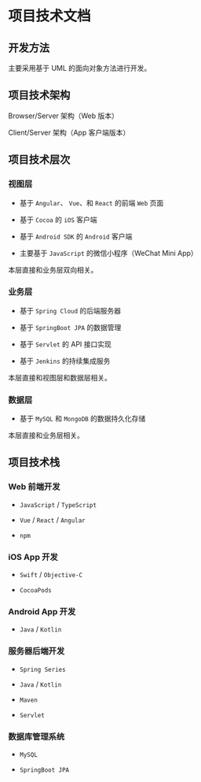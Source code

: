 # 项目技术文档

## 开发方法

主要采用基于 UML 的面向对象方法进行开发。

## 项目技术架构

Browser/Server 架构（Web 版本）

Client/Server 架构（App 客户端版本）

## 项目技术层次

### 视图层

* 基于 `Angular`、 `Vue`、和 `React` 的前端 `Web` 页面

* 基于 `Cocoa` 的 `iOS` 客户端

* 基于 `Android SDK` 的 `Android` 客户端

* 主要基于 `JavaScript` 的微信小程序（WeChat Mini App）

本层直接和业务层双向相关。

### 业务层

* 基于 `Spring Cloud` 的后端服务器

* 基于 `SpringBoot JPA` 的数据管理

* 基于 `Servlet` 的 API 接口实现

* 基于 `Jenkins` 的持续集成服务

本层直接和视图层和数据层相关。

### 数据层

* 基于 `MySQL` 和 `MongoDB` 的数据持久化存储

本层直接和业务层相关。

## 项目技术栈

### Web 前端开发

* `JavaScript` / `TypeScript`

* `Vue` / `React` / `Angular`

* `npm`

### iOS App 开发

* `Swift` / `Objective-C`

* `CocoaPods`

### Android App 开发

* `Java` / `Kotlin`

### 服务器后端开发

* `Spring Series`

* `Java` / `Kotlin`

* `Maven`

* `Servlet`

### 数据库管理系统

* `MySQL`

* `SpringBoot JPA`